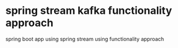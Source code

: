 # spring stream kafka functionality approach
spring boot app using spring stream using functionality approach 

